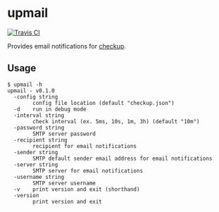 # upmail

[![Travis CI](https://travis-ci.org/jfrazelle/upmail.svg?branch=master)](https://travis-ci.org/jfrazelle/upmail)

Provides email notifications for [checkup](https://github.com/sourcegraph/checkup).

## Usage

```console
$ upmail -h
upmail - v0.1.0
  -config string
        config file location (default "checkup.json")
  -d    run in debug mode
  -interval string
        check interval (ex. 5ms, 10s, 1m, 3h) (default "10m")
  -password string
        SMTP server password
  -recipient string
        recipient for email notifications
  -sender string
        SMTP default sender email address for email notifications
  -server string
        SMTP server for email notifications
  -username string
        SMTP server username
  -v    print version and exit (shorthand)
  -version
        print version and exit
```
